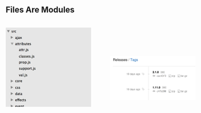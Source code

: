 ##  Files Are Modules

<br/>

<img alt="Folders" width="45%" src="images/modules.png" />
<img alt="Tags" width="45%" style="margin-top: 75px; float: right" src="images/tags.png" />
